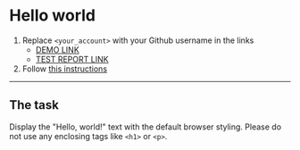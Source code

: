 # Hello world
1. Replace `<your_account>` with your Github username in the links
    - [DEMO LINK](https://petlyura.github.io/layout_hello-world/) <br>
    - [TEST REPORT LINK](https://petlyura.github.io/layout_hello-world/report/html_report/)
2. Follow [this instructions](https://mate-academy.github.io/layout_task-guideline/)
___

## The task
Display the "Hello, world!" text with the default browser styling. Please do not
use any enclosing tags like `<h1>` or `<p>`.
